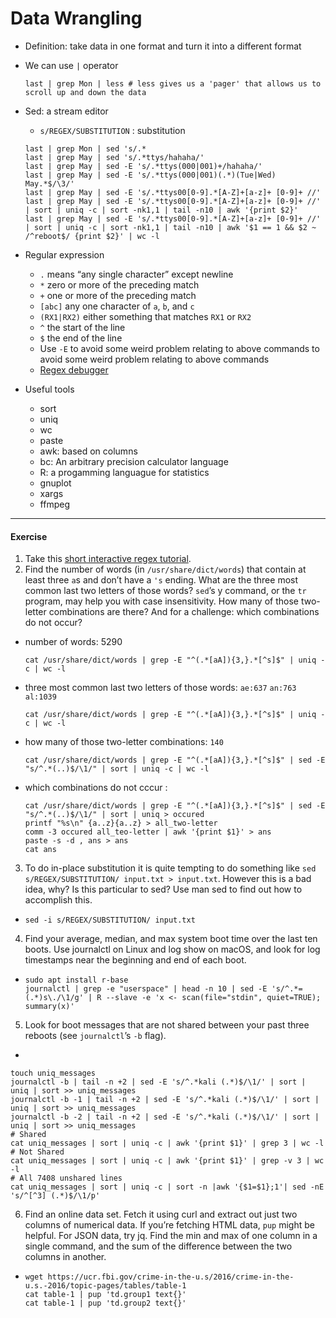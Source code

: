 # Data Wrangling
* Definition: take data in one format and turn it into a different format
* We can use `|` operator
    ```shell
    last | grep Mon | less # less gives us a 'pager' that allows us to scroll up and down the data
    ```
* Sed: a stream editor
    * `s/REGEX/SUBSTITUTION` : substitution
	```shell
	last | grep Mon | sed 's/.*
  last | grep May | sed 's/.*ttys/hahaha/'
  last | grep May | sed -E 's/.*ttys(000|001)+/hahaha/'
  last | grep May | sed -E 's/.*ttys(000|001)(.*)(Tue|Wed) May.*$/\3/'
  last | grep May | sed -E 's/.*ttys00[0-9].*[A-Z]+[a-z]+ [0-9]+ //'
  last | grep May | sed -E 's/.*ttys00[0-9].*[A-Z]+[a-z]+ [0-9]+ //' | sort | uniq -c | sort -nk1,1 | tail -n10 | awk '{print $2}'
  last | grep May | sed -E 's/.*ttys00[0-9].*[A-Z]+[a-z]+ [0-9]+ //' | sort | uniq -c | sort -nk1,1 | tail -n10 | awk '$1 == 1 && $2 ~ /^reboot$/ {print $2}' | wc -l
	```


* Regular expression
    * `.` means “any single character” except newline
    * `*` zero or more of the preceding match
    * `+` one or more of the preceding match
    * `[abc]` any one character of `a`, `b`, and `c`
    * `(RX1|RX2)` either something that matches `RX1` or `RX2`
    * `^` the start of the line
    * `$` the end of the line
    * Use `-E` to avoid some weird problem relating to above commands to avoid some weird problem relating to above commands
    * [Regex debugger](https://regex101.com)
* Useful tools
	* sort
	* uniq
	* wc
	* paste
	* awk: based on columns
	* bc: An arbitrary precision calculator language
	* R: a progamming languague for statistics
	* gnuplot
	* xargs
	* ffmpeg
---
#### Exercise
1. Take this [short interactive regex tutorial](https://missing.csail.mit.edu/2020/data-wrangling/).
2. Find the number of words (in `/usr/share/dict/words`) that contain at least three `a`s and don’t have a `'s` ending. What are the three most common last two letters of those words? `sed`’s y command, or the `tr` program, may help you with case insensitivity. How many of those two-letter combinations are there? And for a challenge: which combinations do not occur?
  * number of words: 5290
      ```shell
      cat /usr/share/dict/words | grep -E "^(.*[aA]){3,}.*[^s]$" | uniq -c | wc -l
      ```
  * three most common last two letters of those words: `ae:637` `an:763` `al:1039`
      ```shell
      cat /usr/share/dict/words | grep -E "^(.*[aA]){3,}.*[^s]$" | uniq -c | wc -l
      ```
  * how many of those two-letter combinations: `140`
      ```shell
      cat /usr/share/dict/words | grep -E "^(.*[aA]){3,}.*[^s]$" | sed -E "s/^.*(..)$/\1/" | sort | uniq -c | wc -l
      ```
  * which combinations do not cccur :
      ```shell
      cat /usr/share/dict/words | grep -E "^(.*[aA]){3,}.*[^s]$" | sed -E "s/^.*(..)$/\1/" | sort | uniq > occured
      printf "%s\n" {a..z}{a..z} > all_two-letter
      comm -3 occured all_teo-letter | awk '{print $1}' > ans
      paste -s -d , ans > ans
      cat ans
      ```
3. To do in-place substitution it is quite tempting to do something like `sed s/REGEX/SUBSTITUTION/ input.txt > input.txt`. However this is a bad idea, why? Is this particular to sed? Use man sed to find out how to accomplish this.
  * `sed -i s/REGEX/SUBSTITUTION/ input.txt`
4. Find your average, median, and max system boot time over the last ten boots. Use journalctl on Linux and log show on macOS, and look for log timestamps near the beginning and end of each boot.
  * 
      ```shell
      sudo apt install r-base
      journalctl | grep -e "userspace" | head -n 10 | sed -E 's/^.*= (.*)s\./\1/g' | R --slave -e 'x <- scan(file="stdin", quiet=TRUE); summary(x)'
      ```
5. Look for boot messages that are not shared between your past three reboots (see `journalctl`’s `-b` flag).
  * 
  ```shell
  touch uniq_messages
  journalctl -b | tail -n +2 | sed -E 's/^.*kali (.*)$/\1/' | sort | uniq | sort >> uniq_messages
  journalctl -b -1 | tail -n +2 | sed -E 's/^.*kali (.*)$/\1/' | sort | uniq | sort >> uniq_messages
  journalctl -b -2 | tail -n +2 | sed -E 's/^.*kali (.*)$/\1/' | sort | uniq | sort >> uniq_messages
  # Shared
  cat uniq_messages | sort | uniq -c | awk '{print $1}' | grep 3 | wc -l
  # Not Shared
  cat uniq_messages | sort | uniq -c | awk '{print $1}' | grep -v 3 | wc -l
  # All 7408 unshared lines
  cat uniq_messages | sort | uniq -c | sort -n |awk '{$1=$1};1'| sed -nE 's/^[^3] (.*)$/\1/p'
 ```
6. Find an online data set. Fetch it using curl and extract out just two columns of numerical data. If you’re fetching HTML data, `pup` might be helpful. For JSON data, try jq. Find the min and max of one column in a single command, and the sum of the difference between the two columns in another.
  * 
      ```shell
      wget https://ucr.fbi.gov/crime-in-the-u.s/2016/crime-in-the-u.s.-2016/topic-pages/tables/table-1
      cat table-1 | pup 'td.group1 text{}'
      cat table-1 | pup 'td.group2 text{}'
      ```
